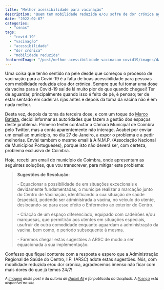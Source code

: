 ```yaml
---
title: "Melhor acessibilidade para vacinação"
description: "Quem tem mobilidade reduzida e/ou sofre de dor crónica agradece"
date: "2022-02-07"
categories: 
  - "cenas"
tags: 
  - "covid-19"
  - "vacinação"
  - "acessibilidade"
  - "dor crónica"
  - "mobilidade reduzida"
featuredImage: "/post/melhor-acessibilidade-vacinacao-covid19/images/daniel-ali-ju1yFZkrxVg-unsplash.jpg"
---
```


Uma coisa que tenho sentido na pele desde que começou o processo de vacinação para a Covid-19 é a falta de boas acessibilidade para pessoas com mobilidade reduzida e/ou dor crónica. Sempre que fui tomar uma dose da vacina para a Covid-19 saí de lá muito pior do que quando cheguei! Ter de aguardar, principalmente quando isso é feito de pé, é penoso; ter de estar sentado em cadeiras rijas antes e depois da toma da vacina não é em nada melhor.

Desta vez, depois da toma da terceira dose, e com um toque do [Marco Batista](twitter.com/marc0Baptista/), decidi informar as autoridades que fazem a gestão dos espaços deste problema. Primeiro tentei contactar a Câmara Municipal de Coimbra pelo Twitter, mas a conta aparentemente não interage. Acabei por enviar um email ao município, no dia 27 de Janeiro, a expor o problema e a pedir melhorias. Enviei também o mesmo email à A.N.M.P. (Associação Nacional de Municípios Portugueses), porque isto não deverá ser, com certeza, problema exclusivo de Coimbra.

Hoje, recebi um email do município de Coimbra, onde apresentam as seguintes soluções, que vou transcrever, para mitigar este problema:

>  **Sugestões de Resolução**:
> 
>  \- Equacionar a possibilidade de em situações excecionais e devidamente  fundamentadas, o munícipe realizar a marcação junto do Centro de  Vacinação, identificando a sua situação de saúde (especial), podendo ser administrada a vacina, no veículo do utente, deslocando-se para esse  efeito o Enfermeiro ao exterior do Centro.
> 
>  \- Criação de um espaço diferenciado, equipado com cadeirões e/ou  marquesas, que permitirão aos utentes em situações especiais, usufruir  de outra comodidade enquanto aguardam a administração da vacina, bem  como, o período subsequente à mesma.
> 
>  \- Faremos chegar estas sugestões à ARSC de modo a ser equacionada a sua implementação.

Confesso que fiquei contente com a resposta e espero que a Administração Regional de Saúde do Centro, I.P. (ARSC) adote estas sugestões. Nós, com mobilidade reduzida e/ou dor crónica, agradecemos imenso não ficar com mais dores do que já temos 24/7!

<small>_A [imagem](https://unsplash.com/photos/ju1yFZkrxVg) deste post é da autoria de [Daniel Ali](https://unsplash.com/@untodesign_) e foi publicada no Unsplash. A [licença](https://unsplash.com/license) está disponível no site_.</small>

